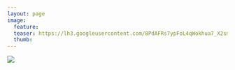 ```yaml
---
layout: page
image:
  feature:
  teaser: https://lh3.googleusercontent.com/8PdAFRs7ypFoL4qWokhua7_X2smYSD_BTwqEK1pb5Ik=w245
  thumb:
---
```


![](https://lh3.googleusercontent.com/GwKc9oHpjiV5J-KsAJksWWzygum6t2o_gGn08hvJ6gc=w800)
